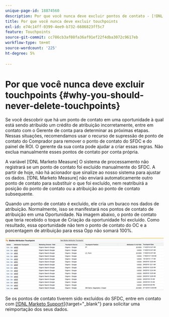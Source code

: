 ```yaml
---
unique-page-id: 18874560
description: Por que você nunca deve excluir pontos de contato - [!DNL Marketo Measure] - Documentação do produto
title: Por que você nunca deve excluir touchpoints
exl-id: e74c14ff-0399-4ee9-b732-6686823ff5c7
feature: Touchpoints
source-git-commit: cc786cb3af08fa36af91ef22f4dba3072c9617eb
workflow-type: tm+mt
source-wordcount: '225'
ht-degree: 5%

---
```


# Por que você nunca deve excluir touchpoints {#why-you-should-never-delete-touchpoints}

Se você descobrir que há um ponto de contato em uma oportunidade à qual está sendo atribuído um crédito de atribuição incorretamente, entre em contato com o Gerente de conta para determinar as próximas etapas. Nessas situações, recomendamos usar o recurso de supressão de ponto de contato do Comprador para remover o ponto de contato do SFDC e do painel de ROI. O gerente da sua conta pode ajudar a criar essas regras. Não exclua manualmente esses pontos de contato por conta própria.

A variável [!DNL Marketo Measure] O sistema de processamento não registrará se um ponto de contato foi excluído manualmente do SFDC. A partir de hoje, não há acionador que sinalize ao nosso sistema para ajustar os dados. [!DNL Marketo Measure] não enviará automaticamente outro ponto de contato para substituir o que foi excluído, nem reatribuirá a posição do ponto de contato ou a atribuição ao ponto de contato subsequente.

Quando um ponto de contato é excluído, ele cria um buraco nos dados de atribuição. Normalmente, isso se manifestará nos pontos de contato de atribuição em uma Oportunidade. Na imagem abaixo, o ponto de contato que teria recebido o toque de Criação da oportunidade foi excluído. Como resultado, essa oportunidade não tem o ponto de contato do OC e a porcentagem de atribuição para essa Opp não somará 100%.

![](assets/1.png)

Se os pontos de contato tiverem sido excluídos do SFDC, entre em contato com [[!DNL Marketo Support]](https://nation.marketo.com/t5/support/ct-p/Support){target="_blank"} para solicitar uma reimportação dos seus dados.
